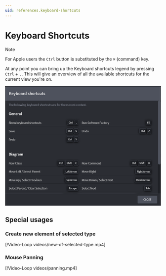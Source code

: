 ```yaml
---
uid: references.keyboard-shortcuts
---
```

<!-- Workaround to align the column widths consistently -->
<style>
table th:first-of-type {
    width: 50%;
}
table th:nth-of-type(2) {
    width: 50%;
}
</style>

# Keyboard Shortcuts

>[!NOTE]
>For Apple users the `Ctrl` button is substituted by the `⌘` (command) key.

At any point you can bring up the Keyboard shortcuts legend by pressing `Ctrl` + `.`. This will give an overview of all the available shortcuts for the current view you're on.

![Keyboard shortcuts legend](images/keyboard-shortcuts-legend.png)

## Special usages

### Create new element of selected type

[!Video-Loop videos/new-of-selected-type.mp4]

### Mouse Panning

[!Video-Loop videos/panning.mp4]
